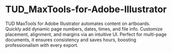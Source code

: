 # TUD_MaxTools-for-Adobe-Illustrator
TUD MaxTools for Adobe Illustrator automates content on artboards. Quickly add dynamic page numbers, dates, times, and file info. Customize placement, alignment, and margins via an intuitive UI. Perfect for multi-page documents, it ensures consistency and saves hours, boosting professionalism with every export.
